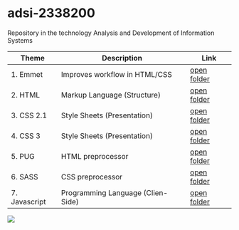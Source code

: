 # adsi-2338200
 Repository in the technology Analysis and Development of Information Systems

| Theme | Description | Link
| --- | --- | --- |
| 1. Emmet      | Improves workflow in HTML/CSS     | [open folder](01-emmet/)      |
| 2. HTML       | Markup Language (Structure)       | [open folder](02-html/)       |
| 3. CSS 2.1    | Style Sheets (Presentation)       | [open folder](03-CSS/)        |
| 4. CSS 3      | Style Sheets (Presentation)       | [open folder](04-css3/)       |
| 5. PUG        | HTML preprocessor                 | [open folder](05-PUG/)        |
| 6. SASS       | CSS preprocessor                  | [open folder](06-SASS/)        |
| 7. Javascript | Programming Language (Clien-Side) | [open folder](07-javascript/) |
![](https://occ-0-1722-1723.1.nflxso.net/dnm/api/v6/E8vDc_W8CLv7-yMQu8KMEC7Rrr8/AAAABeq9Fg04r6qPCr1dq7VKOglPPuluLbGBoyy60tgKnh9KsXWh5Y2VaY7jDWhrl4QQV1NhshZxCtLJrM_3V_WJc5J0p-eW.jpg?r=776)